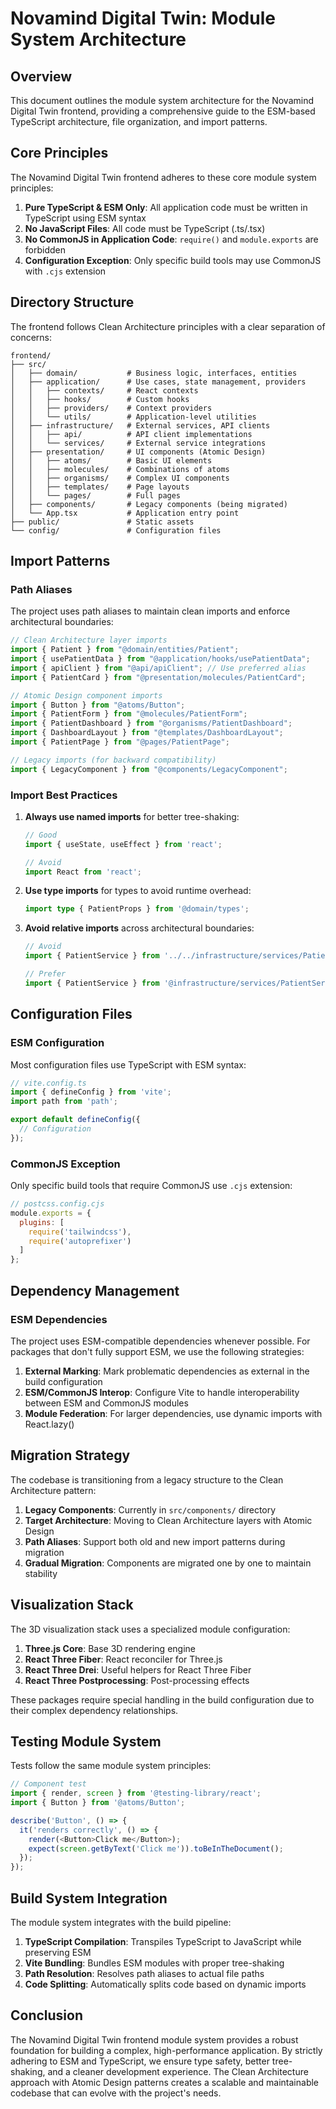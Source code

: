 # Novamind Digital Twin: Module System Architecture

## Overview

This document outlines the module system architecture for the Novamind Digital Twin frontend, providing a comprehensive guide to the ESM-based TypeScript architecture, file organization, and import patterns.

## Core Principles

The Novamind Digital Twin frontend adheres to these core module system principles:

1. **Pure TypeScript & ESM Only**: All application code must be written in TypeScript using ESM syntax
2. **No JavaScript Files**: All code must be TypeScript (.ts/.tsx)
3. **No CommonJS in Application Code**: `require()` and `module.exports` are forbidden
4. **Configuration Exception**: Only specific build tools may use CommonJS with `.cjs` extension

## Directory Structure

The frontend follows Clean Architecture principles with a clear separation of concerns:

```
frontend/
├── src/
│   ├── domain/           # Business logic, interfaces, entities
│   ├── application/      # Use cases, state management, providers
│   │   ├── contexts/     # React contexts
│   │   ├── hooks/        # Custom hooks
│   │   ├── providers/    # Context providers
│   │   └── utils/        # Application-level utilities
│   ├── infrastructure/   # External services, API clients
│   │   ├── api/          # API client implementations
│   │   └── services/     # External service integrations
│   ├── presentation/     # UI components (Atomic Design)
│   │   ├── atoms/        # Basic UI elements
│   │   ├── molecules/    # Combinations of atoms
│   │   ├── organisms/    # Complex UI components
│   │   ├── templates/    # Page layouts
│   │   └── pages/        # Full pages
│   ├── components/       # Legacy components (being migrated)
│   └── App.tsx           # Application entry point
├── public/               # Static assets
└── config/               # Configuration files
```

## Import Patterns

### Path Aliases

The project uses path aliases to maintain clean imports and enforce architectural boundaries:

```typescript
// Clean Architecture layer imports
import { Patient } from "@domain/entities/Patient";
import { usePatientData } from "@application/hooks/usePatientData";
import { apiClient } from "@api/apiClient"; // Use preferred alias
import { PatientCard } from "@presentation/molecules/PatientCard";

// Atomic Design component imports
import { Button } from "@atoms/Button";
import { PatientForm } from "@molecules/PatientForm";
import { PatientDashboard } from "@organisms/PatientDashboard";
import { DashboardLayout } from "@templates/DashboardLayout";
import { PatientPage } from "@pages/PatientPage";

// Legacy imports (for backward compatibility)
import { LegacyComponent } from "@components/LegacyComponent";
```

### Import Best Practices

1. **Always use named imports** for better tree-shaking:
   ```typescript
   // Good
   import { useState, useEffect } from 'react';
   
   // Avoid
   import React from 'react';
   ```

2. **Use type imports** for types to avoid runtime overhead:
   ```typescript
   import type { PatientProps } from '@domain/types';
   ```

3. **Avoid relative imports** across architectural boundaries:
   ```typescript
   // Avoid
   import { PatientService } from '../../infrastructure/services/PatientService';
   
   // Prefer
   import { PatientService } from '@infrastructure/services/PatientService';
   ```

## Configuration Files

### ESM Configuration

Most configuration files use TypeScript with ESM syntax:

```typescript
// vite.config.ts
import { defineConfig } from 'vite';
import path from 'path';

export default defineConfig({
  // Configuration
});
```

### CommonJS Exception

Only specific build tools that require CommonJS use `.cjs` extension:

```javascript
// postcss.config.cjs
module.exports = {
  plugins: [
    require('tailwindcss'),
    require('autoprefixer')
  ]
};
```

## Dependency Management

### ESM Dependencies

The project uses ESM-compatible dependencies whenever possible. For packages that don't fully support ESM, we use the following strategies:

1. **External Marking**: Mark problematic dependencies as external in the build configuration
2. **ESM/CommonJS Interop**: Configure Vite to handle interoperability between ESM and CommonJS modules
3. **Module Federation**: For larger dependencies, use dynamic imports with React.lazy()

## Migration Strategy

The codebase is transitioning from a legacy structure to the Clean Architecture pattern:

1. **Legacy Components**: Currently in `src/components/` directory
2. **Target Architecture**: Moving to Clean Architecture layers with Atomic Design
3. **Path Aliases**: Support both old and new import patterns during migration
4. **Gradual Migration**: Components are migrated one by one to maintain stability

## Visualization Stack

The 3D visualization stack uses a specialized module configuration:

1. **Three.js Core**: Base 3D rendering engine
2. **React Three Fiber**: React reconciler for Three.js
3. **React Three Drei**: Useful helpers for React Three Fiber
4. **React Three Postprocessing**: Post-processing effects

These packages require special handling in the build configuration due to their complex dependency relationships.

## Testing Module System

Tests follow the same module system principles:

```typescript
// Component test
import { render, screen } from '@testing-library/react';
import { Button } from '@atoms/Button';

describe('Button', () => {
  it('renders correctly', () => {
    render(<Button>Click me</Button>);
    expect(screen.getByText('Click me')).toBeInTheDocument();
  });
});
```

## Build System Integration

The module system integrates with the build pipeline:

1. **TypeScript Compilation**: Transpiles TypeScript to JavaScript while preserving ESM
2. **Vite Bundling**: Bundles ESM modules with proper tree-shaking
3. **Path Resolution**: Resolves path aliases to actual file paths
4. **Code Splitting**: Automatically splits code based on dynamic imports

## Conclusion

The Novamind Digital Twin frontend module system provides a robust foundation for building a complex, high-performance application. By strictly adhering to ESM and TypeScript, we ensure type safety, better tree-shaking, and a cleaner development experience. The Clean Architecture approach with Atomic Design patterns creates a scalable and maintainable codebase that can evolve with the project's needs.
